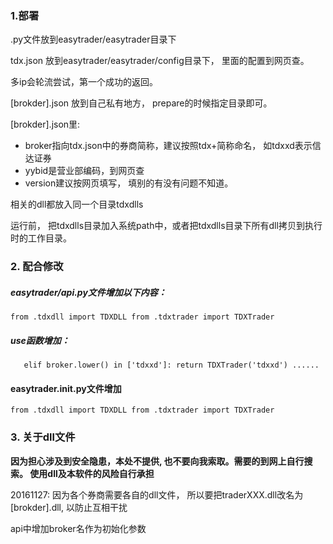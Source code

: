 
### 1.部署
.py文件放到easytrader/easytrader目录下

tdx.json 放到easytrader/easytrader/config目录下， 里面的配置到网页查。

多ip会轮流尝试，第一个成功的返回。

[brokder].json 放到自己私有地方， prepare的时候指定目录即可。

[brokder].json里: 
  * broker指向tdx.json中的券商简称，建议按照tdx+简称命名， 如tdxxd表示信达证券 
  * yybid是营业部编码，到网页查 
  * version建议按网页填写， 填别的有没有问题不知道。

相关的dll都放入同一个目录tdxdlls

运行前， 把tdxdlls目录加入系统path中，或者把tdxdlls目录下所有dll拷贝到执行时的工作目录。

### 2. 配合修改
##### easytrader/api.py文件增加以下内容：
`from .tdxdll import TDXDLL
from .tdxtrader import TDXTrader
`
##### use函数增加：
`    elif broker.lower() in ['tdxxd']:
        return TDXTrader('tdxxd')
    ......
`
#### easytrader.__init__.py文件增加
`from .tdxdll import TDXDLL
from .tdxtrader import TDXTrader
`
### 3. 关于dll文件
**因为担心涉及到安全隐患，本处不提供, 也不要向我索取。需要的到网上自行搜索。 使用dll及本软件的风险自行承担**


20161127: 
  因为各个券商需要各自的dll文件， 所以要把traderXXX.dll改名为[brokder].dll, 以防止互相干扰

api中增加broker名作为初始化参数


